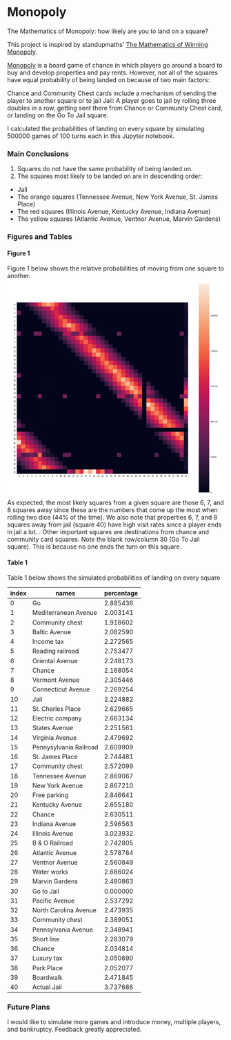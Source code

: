 # Monopoly

The Mathematics of Monopoly: how likely are you to land on a square? 

This project is inspired by standupmaths' [The Mathematics of Winning Monopoly](https://www.youtube.com/watch?v=ubQXz5RBBtU "Youtube video"). 


[Monopoly](https://monopoly.fandom.com/ "Monopoly Wiki") is a board game of chance in which players go around a board to buy and develop properties and pay rents. However, not all of the squares have equal probability of being landed on because of two main factors: 

Chance and Community Chest cards include a mechanism of sending the player to another square or to jail
Jail: A player goes to jail by rolling three doubles in a row, getting sent there from Chance or Community Chest card, or landing on the Go To Jail square. 

I calculated the probabilities of landing on every square by simulating 500000 games of 100 turns each in this Jupyter notebook. 

### Main Conclusions
1. Squares do not have the same probability of being landed on. 
2. The squares most likely to be landed on are in descending order: 
  * Jail
  * The orange squares (Tennessee Avenue, New York Avenue, St. James Place)
  * The red squares (Illinois Avenue, Kentucky Avenue, Indiana Avenue)
  * The yellow squares (Atlantic Avenue, Ventnor Avenue, Marvin Gardens)

### Figures and Tables

#### Figure 1
Figure 1 below shows the relative probabilities of moving from one square to another. 
<img src=https://github.com/ayoola-babatunde/monopoly/blob/master/monopoly%20screenshot1.png alt="Figure 1" width="1000"/>
As expected, the most likely squares from a given square are those 6, 7, and 8 squares away since these are the numbers that come up the most when rolling two dice (44% of the time). 
We also note that properties 6, 7, and 8 squares away from jail (square 40) have high visit rates since a player ends in jail a lot. .
Other important squares are destinations from chance and community card squares. 
Note the blank row/column 30 (Go To Jail square). This is because no one ends the turn on this square. 

#### Table 1
Table 1 below shows the simulated probabilities of landing on every square

| index | names                  | percentage |
|-------|------------------------|------------|
| 0     | Go                     | 2.885436   |
| 1     | Mediterranean Avenue   | 2.003141   |
| 2     | Community chest        | 1.918602   |
| 3     | Baltic Avenue          | 2.082590   |
| 4     | Income tax             | 2.272565   |
| 5     | Reading railroad       | 2.753477   |
| 6     | Oriental Avenue        | 2.248173   |
| 7     | Chance                 | 2.168054   |
| 8     | Vermont Avenue         | 2.305446   |
| 9     | Connecticut Avenue     | 2.269254   |
| 10    | Jail                   | 2.224882   |
| 11    | St. Charles Place      | 2.629665   |
| 12    | Electric company       | 2.663134   |
| 13    | States Avenue          | 2.251561   |
| 14    | Virginia Avenue        | 2.479692   |
| 15    | Pennysylvania Railroad | 2.609909   |
| 16    | St. James Place        | 2.744481   |
| 17    | Community chest        | 2.572099   |
| 18    | Tennessee Avenue       | 2.869067   |
| 19    | New York Avenue        | 2.867210   |
| 20    | Free parking           | 2.846641   |
| 21    | Kentucky Avenue        | 2.655180   |
| 22    | Chance                 | 2.630511   |
| 23    | Indiana Avenue         | 2.596563   |
| 24    | Illinois Avenue        | 3.023932   |
| 25    | B & O Railroad         | 2.742805   |
| 26    | Atlantic Avenue        | 2.578784   |
| 27    | Ventnor Avenue         | 2.560849   |
| 28    | Water works            | 2.686024   |
| 29    | Marvin Gardens         | 2.480863   |
| 30    | Go to Jail             | 0.000000   |
| 31    | Pacific Avenue         | 2.537292   |
| 32    | North Carolina Avenue  | 2.473935   |
| 33    | Community chest        | 2.389051   |
| 34    | Pennsylvania Avenue    | 2.348941   |
| 35    | Short line             | 2.283079   |
| 36    | Chance                 | 2.034814   |
| 37    | Luxury tax             | 2.050690   |
| 38    | Park Place             | 2.052077   |
| 39    | Boardwalk              | 2.471845   |
| 40    | Actual Jail            | 3.737686   |


### Future Plans

I would like to simulate more games and introduce money, multiple players, and bankruptcy. Feedback greatly appreciated. 
